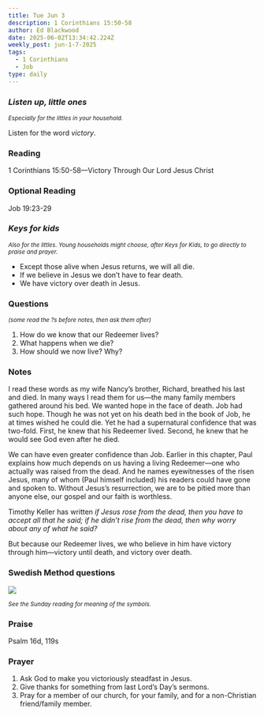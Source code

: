 ```yaml
---
title: Tue Jun 3
description: 1 Corinthians 15:50-58
author: Ed Blackwood
date: 2025-06-02T13:34:42.224Z
weekly_post: jun-1-7-2025
tags:
  - 1 Corinthians
  - Job
type: daily
---
```

### *Listen up, little ones*

<div><small><i>Especially for the littles in your household.</i></small></div>

Listen for the word *victory*.

### Reading

1 Corinthians 15:50-58—Victory Through Our Lord Jesus Christ

### Optional Reading

Job 19:23-29

### *Keys for kids*

<div><small><i>Also for the littles. Young households might choose, after Keys for Kids, to go directly to praise and prayer.</i></small></div>

* Except those alive when Jesus returns, we will all die.
* If we believe in Jesus we don’t have to fear death.
* We have victory over death in Jesus.

### Questions

<div><small><i>(some read the ?s before notes, then ask them after)</i></small></div>

1. How do we know that our Redeemer lives?
2. What happens when we die?
3. How should we now live? Why?

### Notes

I read these words as my wife Nancy’s brother, Richard, breathed his last and died. In many ways I read them for us—the many family members gathered around his bed. We wanted hope in the face of death. Job had such hope. Though he was not yet on his death bed in the book of Job, he at times wished he could die. Yet he had a supernatural confidence that was two-fold. First, he knew that his Redeemer lived. Second, he knew that he would see God even after he died.

We can have even greater confidence than Job. Earlier in this chapter, Paul explains how much depends on us having a living Redeemer—one who actually was raised from the dead. And he names eyewitnesses of the risen Jesus, many of whom (Paul himself included) his readers could have gone and spoken to. Without Jesus’s resurrection, we are to be pitied more than anyone else, our gospel and our faith is worthless. 

Timothy Keller has written *if Jesus rose from the dead, then you have to accept all that he said; if he didn’t rise from the dead, then why worry about any of what he said?*

But because our Redeemer lives, we who believe in him have victory through him—victory until death, and victory over death.

### Swedish Method questions

![](/static/img/family_worship_study_ed-swedish_questions.png)

<div><small><i>See the Sunday reading for meaning of the symbols.</i></small></div>

### Praise

P﻿salm 16d, 119s

### Prayer

1. Ask God to make you victoriously steadfast in Jesus.
2. Give thanks for something from last Lord’s Day’s sermons.
3. Pray for a member of our church, for your family, and for a non-Christian friend/family member.